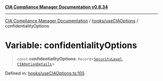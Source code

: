 [**CIA Compliance Manager Documentation v0.8.34**](../../../README.md)

***

[CIA Compliance Manager Documentation](../../../modules.md) / [hooks/useCIAOptions](../README.md) / confidentialityOptions

# Variable: confidentialityOptions

> `const` **confidentialityOptions**: `Record`\<[`SecurityLevel`](../../../types/cia/type-aliases/SecurityLevel.md), [`CIAOptionDetails`](../interfaces/CIAOptionDetails.md)\>

Defined in: [hooks/useCIAOptions.ts:105](https://github.com/Hack23/cia-compliance-manager/blob/a33140701dae02a85d2f0d957645dda4d2c4da41/src/hooks/useCIAOptions.ts#L105)
